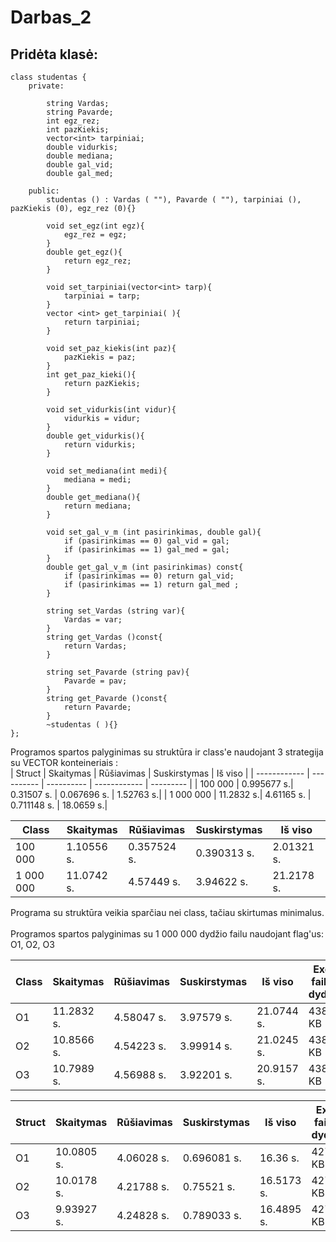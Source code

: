 # Darbas_2
## Pridėta klasė:<br>
```
class studentas {
    private:
    
        string Vardas;
        string Pavarde;
        int egz_rez;
        int pazKiekis;
        vector<int> tarpiniai;
        double vidurkis;
        double mediana;
        double gal_vid;
        double gal_med;

    public:
        studentas () : Vardas ( ""), Pavarde ( ""), tarpiniai (), pazKiekis (0), egz_rez (0){} 

        void set_egz(int egz){
            egz_rez = egz;
        }
        double get_egz(){
            return egz_rez;
        }

        void set_tarpiniai(vector<int> tarp){
            tarpiniai = tarp;
        }
        vector <int> get_tarpiniai( ){
            return tarpiniai;
        }

        void set_paz_kiekis(int paz){
            pazKiekis = paz;
        }
        int get_paz_kieki(){
            return pazKiekis;
        }

        void set_vidurkis(int vidur){
            vidurkis = vidur;
        }
        double get_vidurkis(){
            return vidurkis;
        }

        void set_mediana(int medi){
            mediana = medi;
        }
        double get_mediana(){
            return mediana;
        }

        void set_gal_v_m (int pasirinkimas, double gal){
            if (pasirinkimas == 0) gal_vid = gal;
            if (pasirinkimas == 1) gal_med = gal;
        }
        double get_gal_v_m (int pasirinkimas) const{
            if (pasirinkimas == 0) return gal_vid;
            if (pasirinkimas == 1) return gal_med ;
        }

        string set_Vardas (string var){
            Vardas = var;
        }
        string get_Vardas ()const{
            return Vardas;
        }

        string set_Pavarde (string pav){
            Pavarde = pav;
        }
        string get_Pavarde ()const{
            return Pavarde;
        }
        ~studentas ( ){}
};
```
Programos spartos palyginimas su struktūra ir class'e naudojant 3 strategija su VECTOR konteineriais :<br>
|    Struct    | Skaitymas  | Rūšiavimas | Suskirstymas |  Iš viso  |
| ------------ | ---------- | ---------- | ------------ | --------- |
|   100 000    | 0.995677 s.| 0.31507 s. | 0.067696 s.  | 1.52763 s.|
|   1 000 000  | 11.2832  s.| 4.61165 s. | 0.711148 s.  | 18.0659 s.|

|    Class     | Skaitymas  | Rūšiavimas | Suskirstymas |  Iš viso  |
| ------------ | ---------- | ---------- | ------------ | --------- |
|   100 000    | 1.10556 s. | 0.357524 s.| 0.390313 s.  | 2.01321 s.|
|   1 000 000  | 11.0742 s. | 4.57449 s. | 3.94622 s.   | 21.2178 s.|

Programa su struktūra veikia sparčiau nei class, tačiau skirtumas minimalus.<br>
<br>Programos spartos palyginimas su 1 000 000 dydžio failu naudojant flag'us: O1, O2, O3<br>

|     Class    | Skaitymas  | Rūšiavimas | Suskirstymas |  Iš viso  | Exe failo dydis |
| ------------ | ---------- | ---------- | ------------ | --------- | ----------------|
|      O1      | 11.2832  s.| 4.58047 s. | 3.97579 s.   | 21.0744 s.|     438 KB      |
|      O2      | 10.8566 s. | 4.54223 s. | 3.99914 s.   | 21.0245 s.|     438 KB      |
|      O3      | 10.7989 s. | 4.56988 s. | 3.92201 s.   | 20.9157 s.|     438 KB      |

|    Struct    | Skaitymas  | Rūšiavimas | Suskirstymas |  Iš viso  | Exe failo dydis |
| ------------ | ---------- | ---------- | ------------ | --------- | ----------------|
|      O1      | 10.0805 s. | 4.06028 s. | 0.696081 s.  | 16.36 s.  |     427 KB      |
|      O2      | 10.0178 s. | 4.21788 s. | 0.75521 s.   | 16.5173 s.|     427 KB      |
|      O3      | 9.93927 s. | 4.24828 s. | 0.789033 s.  | 16.4895 s.|     427 KB      |
